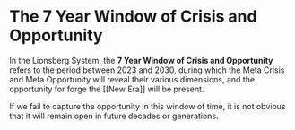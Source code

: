 # The 7 Year Window of Crisis and Opportunity

In the Lionsberg System, the **7 Year Window of Crisis and Opportunity** refers to the period between 2023 and 2030, during which the Meta Crisis and Meta Opportunity will reveal their various dimensions, and the opportunity for forge the [[New Era]] will be present. 

If we fail to capture the opportunity in this window of time, it is not obvious that it will remain open in future decades or generations. 
